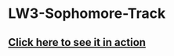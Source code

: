 # LW3-Sophomore-Track 

## [Click here to see it in action](https://lw3-sophomore-dapps.vercel.app/)
